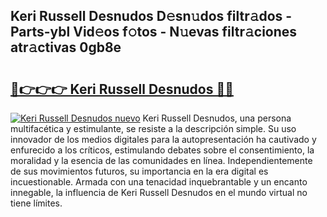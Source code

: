 ## Keri Russell Desnudos D𝚎sn𝚞dos filtr𝚊dos - Parts-ybl Vid𝚎os f𝚘tos - N𝚞evas filtr𝚊ciones atr𝚊ctivas 0gb8e

# <h2><a href="http://mbayb5j.tromn.icu/?c=Keri+Russell+Desnudos">🔗👉👉👉 Keri Russell Desnudos 🔗🔗</a></h2>

[![Keri Russell Desnudos nuevo](https://i.imgur.com/pEAQMta.gif)](http://mbayb5j.tromn.icu/?c=Keri+Russell+Desnudos)
Keri Russell Desnudos, una persona multifacética y estimulante, se resiste a la descripción simple. Su uso innovador de los medios digitales para la autopresentación ha cautivado y enfurecido a los críticos, estimulando debates sobre el consentimiento, la moralidad y la esencia de las comunidades en línea. Independientemente de sus movimientos futuros, su importancia en la era digital es incuestionable. Armada con una tenacidad inquebrantable y un encanto innegable, la influencia de Keri Russell Desnudos en el mundo virtual no tiene límites.

